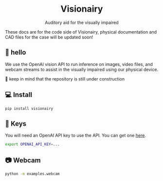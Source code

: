 <div align="center">
    <h1>Visionairy</h1>
    <p>Auditory aid for the visually impaired</p>
</div>

These docs are for the code side of Visionairy, physical documentation and CAD files for the case will be updated soon!
## 👋 hello

We use the OpenAI vision API to 
run inference on images, video files, and webcam streams to assist in the visually impaired using our physical device.

🚧 keep in mind that the repository is still under construction

## 💻 Install

```bash
pip install visionairy
```

## 🔑 Keys

You will need an OpenAI API key to use the API. You can get one 
[here](https://platform.openai.com/api-keys).

```bash
export OPENAI_API_KEY=...
```

## 📷 Webcam

```bash
python -m examples.webcam
```
